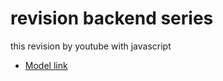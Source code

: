 # revision backend series

this revision by youtube  with javascript
- [Model link](https://app.eraser.io/workspace/XGZ3ujNVyttrjWTH3fmK)